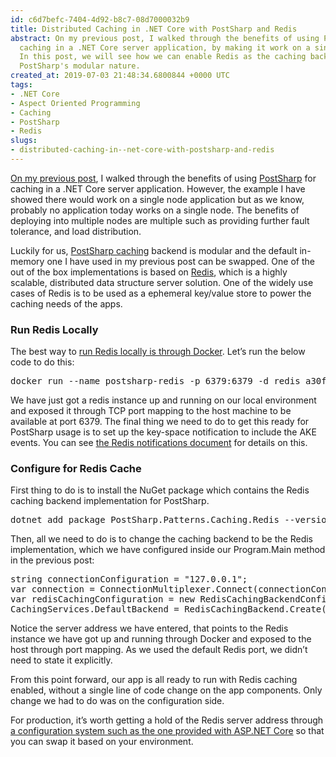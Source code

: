 ```yaml
---
id: c6d7befc-7404-4d92-b8c7-08d7000032b9
title: Distributed Caching in .NET Core with PostSharp and Redis
abstract: On my previous post, I walked through the benefits of using PostSharp for
  caching in a .NET Core server application, by making it work on a single node application.
  In this post, we will see how we can enable Redis as the caching backend through
  PostSharp's modular nature.
created_at: 2019-07-03 21:48:34.6800844 +0000 UTC
tags:
- .NET Core
- Aspect Oriented Programming
- Caching
- PostSharp
- Redis
slugs:
- distributed-caching-in--net-core-with-postsharp-and-redis
---
```


<p><a href="http://www.tugberkugurlu.com/archive/declarative-coding-approach-to-caching-in--net-core-with-postsharp" target="_blank">On my previous post</a>, I walked through the benefits of using <a href="https://www.postsharp.net/?utm_source=blog&amp;utm_medium=tugberk&amp;utm_campaign=06_2019">PostSharp</a> for caching in a .NET Core server application. However, the example I have showed there would work on a single node application but as we know, probably no application today works on a single node. The benefits of deploying into multiple nodes are multiple such as providing further fault tolerance, and load distribution.</p><p>Luckily for us, <a href="https://doc.postsharp.net/caching?utm_source=blog&amp;utm_medium=tugberk&amp;utm_campaign=06_2019" target="_blank">PostSharp caching</a> backend is modular and the default in-memory one I have used in my previous post can be swapped. One of the out of the box implementations is based on <a href="https://doc.postsharp.net/caching-redis/?utm_source=blog&amp;utm_medium=tugberk&amp;utm_campaign=06_2019" target="_blank">Redis</a>, which is a highly scalable, distributed data structure server solution. One of the widely use cases of Redis is to be used as a ephemeral key/value store to power the caching needs of the apps.</p><h3>Run Redis Locally</h3><p>The best way to <a href="https://hub.docker.com/_/redis/" target="_blank">run Redis locally is through Docker</a>. Let’s run the below code to do this:</p>
<p>
</p><pre>docker run --name postsharp-redis -p 6379:6379 -d redis a30f1c1e991e0159fb5f96dfb053f50c50726101907c7f76d319d5e987a6cf3a
</pre>
<p></p>
<p>We have just got a redis instance up and running on our local environment and exposed it through TCP port mapping to the host machine to be available at port 6379. The final thing we need to do to get this ready for PostSharp usage is to set up the key-space notification to include the AKE events. You can see <a href="https://redis.io/topics/notifications#configuration" target="_blank">the Redis notifications document</a> for details on this.</p><h3>Configure for Redis Cache</h3><p>First thing to do is to install the NuGet package which contains the Redis&nbsp; caching backend implementation for PostSharp.</p><p>
</p><pre>dotnet add package PostSharp.Patterns.Caching.Redis --version 6.2.8
</pre>
<p></p><p>Then, all we need to do is to change the caching backend to be the Redis implementation, which we have configured inside our Program.Main method in the previous post:</p><p>
</p><pre>string connectionConfiguration = "127.0.0.1";
var connection = ConnectionMultiplexer.Connect(connectionConfiguration);
var redisCachingConfiguration = new RedisCachingBackendConfiguration();
CachingServices.DefaultBackend = RedisCachingBackend.Create(connection, redisCachingConfiguration);
</pre>
<p></p><p>Notice the server address we have entered, that points to the Redis instance we have got up and running through Docker and exposed to the host through port mapping. As we used the default Redis port, we didn’t need to state it explicitly.</p><p>From this point forward, our app is all ready to run with Redis caching enabled, without a single line of code change on the app components. Only change we had to do was on the configuration side.</p><p>For production, it’s worth getting a hold of the Redis server address through <a href="https://docs.microsoft.com/en-us/aspnet/core/fundamentals/configuration/?view=aspnetcore-2.2" target="_blank">a configuration system such as the one provided with ASP.NET Core</a> so that you can swap it based on your environment.</p>